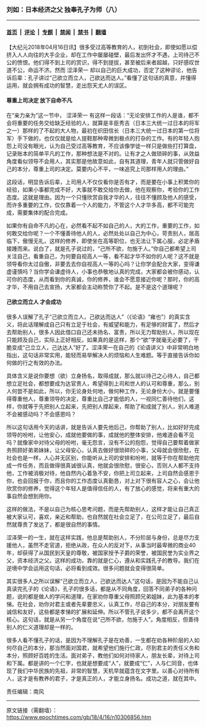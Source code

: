 ### 刘如：日本经济之父 独奉孔子为师（八）

---

#### [首页](../../../..?n10306856) &nbsp;|&nbsp; [评论](../../../../../epoch-comment?n10306856) &nbsp;|&nbsp; [专题](../../../../../epoch-special?n10306856) &nbsp;|&nbsp; [禁闻](../../../../../epoch-news?n10306856) &nbsp;|&nbsp; [禁书](../../../../../books?n10306856) &nbsp;|&nbsp; [翻墙](https://github.com/gfw-breaker/nogfw/blob/master/README.md?n10306856)


<div class="post_content" id="artbody" itemprop="articleBody">
 <!-- article content begin -->
 <p>
  【大纪元2018年04月16日讯】很多受过高等教育的人，初到社会，即使如愿以偿挤入人人向往的大手企业，却在工作中屡屡碰壁，最后发出怀才不遇，上司待己不公的愤恨。他们得不到上司的赏识，得不到提拔，甚至被后来者超越，只好感叹世道不公，命运不济。然而
  <ok href="https://www.epochtimes.com/gb/tag/%E6%B6%A9%E6%B3%BD%E8%8D%A3%E4%B8%80.html">
   涩泽荣一
  </ok>
  却以自己的巨大成功，否定了这种谬论，他告诉后辈：孔子讲过“己欲立而立人，己欲达而达人。”看懂了这句话的真意，并懂得运用，就会拥有成功的智慧，走出怨天尤人的误区。
 </p>
 <h4>
  <strong>
   尊重上司决定
  </strong>
  <strong>
   放下自命不凡
   <br/>
  </strong>
 </h4>
 <p>
  在“亲力亲为”这一节中，
  <ok href="https://www.epochtimes.com/gb/tag/%E6%B6%A9%E6%B3%BD%E8%8D%A3%E4%B8%80.html">
   涩泽荣一
  </ok>
  有这样一段话：“无论安排工作的人是谁，都不会将重要的任务交给缺乏经验的人，就算是丰臣秀吉（日本三大统一过日本的将军之一）那样的了不起的大人物，最初在织田信长（日本三大统一过日本的第一位将军）手下做的，也仅仅就是给人提鞋那种卑微到极点的打杂的工作。有的年轻人抱怨上司没有眼光，认为自己受过高等教育，不应该像学徒一样只是做些打打算盘，记录账本的简单平凡的工作，那种想法是不对的。让有才之人做琐碎的事，从效益角度看似领导不会用人，其实那是他故意如此，自有其道理，青年人就只管做好自己的本分，尊重上司的决定。莫要内心不平，一味追究上司那样用人的理由。”
 </p>
 <p>
  这段话，明显告诉后辈，上司用人不仅仅看你是否有才，而是要在小事上积累你的经验，如果小事都完成不好，大事就不敢交给你去做，他在观察你，考验你的工作态度。这就是理由。因为一个只懂欣赏自我才华的人，往往不懂顾及他人的感受，而许多重要的工作，仅仅靠着一个人的能力，不管这个人才华多高，都不可能完成，需要集体的配合完成。
 </p>
 <p>
  如果你有自命不凡的心在，必然看不起不如自己的人，大的工作，重要的工作，如何敢交给你呢？一个不懂善待他人的人，必然处处以自己为中心，苛责别人，居高临下，傲慢无礼，这样的修养，即使坐在高等职位，也无法让下属心服，必定矛盾接踵而来。说白了，就是孔子说过的，“己所不欲，勿施于人。”你自己都希望上司关注自己，看重自己，为何要自视高人一等，看不起才华不如你的人呢？这不就是领导看你太过自傲，非要去去你自视高人一等的心吗？让你学会配合大家，变得谦虚谨慎吗？当你学会谦虚待人，小事也恭敬地认真的完成，大家都会被你感动，认可你的态度，从而看到你的真诚，你的修养，谁会不愿意接近你呢？那时，你的高才华，不用自己去宣扬，大家都会主动称赞你了不起。是不是这个道理呢？
  <strong>
   <br/>
  </strong>
 </p>
 <h4>
  <strong>
   己欲立而立人
  </strong>
  <strong>
  </strong>
  <strong>
   才会成功
  </strong>
 </h4>
 <p>
  很多人误解了孔子“己欲立而立人，己欲达而达人”（《论语》“雍也”）的真实含义，将此话理解成自己只有立足于社会，有威望和能力，有足够的财富了，然后才去帮助别人，很多人因此借口自己还未扬名、富贵，所以无力帮助别人，所以现在只能顾及自己，实际上正好相反。如果真的是这样，那个“欲”字就毫无必要了，干脆变成“己立立人，己达达人”好了。涩泽荣一在自己的《论语讲义》中非常明白地指出，这句话非常实用，能轻而易举解决人的烦恼和人生难题。等于直接告诉你如何做的行之有效的办法。
 </p>
 <p>
  具体含义是说你要想（欲）立身扬名，取得成就，那么就以待己之心待人，自己都想立足社会，都想要成为达官贵人，希望得到上司和世人的认可和尊重，那么，别人何尝不是如此，所以，你无论身处何地，做何种工作，无论身份大小，就是要懂得尊重他人，尊重领导的决定，尊重比自己才能低的人，一视同仁善待他们，这样，你就等于先把别人立起来，先把别人撑起来，帮助了和成就了别人，别人难道不会被感动吗？不会感恩吗？
 </p>
 <p>
  所以这句话用今天的话讲，就是告诉人要先他后己，你帮助了别人，比如好好完成领导的吩咐，让他安心，成就他要做的事，成就他的整体安排，他难道会看不见吗？就像家中对待父母的吩咐，毫无怨言，没有不公的抱怨，觉得自己要帮着做家务照顾好弟弟妹妹，让父母安心，认真去做好很琐碎的小事，父母就会很欣慰，在社会也是一样，人心并无区别，你能听从上司的安排和吩咐，就等于你在帮助他完成一件任务，而且做得很真诚很认真，他就会很欣慰，很安心，否则人人都不支持他，工作被消极对待，他自然内心着急不安，你把上司立起来，上司自然会感恩于你，也会回报于你，而且你的工作态度认真勤恳，对上对下很有容人之心，会让他欣赏你的修养，觉得这个年轻人是值得信任的人，有了放心的感觉，将来有重大的事自然会想到用你。
 </p>
 <p>
  这样的做法，不是以自己为核心思考问题，而是先帮助别人，这样才能让自己真正被大家认可，喜欢，亲近和帮助，也自然就在社会立足了，在公司立足了，最后自然就尊贵了发达了，都是很自然的事情。
 </p>
 <p>
  涩泽荣一的一生，就在这样实践，他总是帮助别人，不分阶层与身份，总是尽力支援他人，虽然不走官道，拒绝从政，在众人的反对下，从事当时最卑微的商业40年，却获得了从国民到天皇的尊敬，被国家授予子爵的荣誉，被国民誉为实业界之父，资本经济之父。这样的成功，靠的就是仁心，遵从和实践孔子的教导。我们在逆境中学会运用这句话，必将看到成效。很多问题就会变得很简单。
 </p>
 <p>
  其实很多人之所以误解“己欲立而立人，己欲达而达人”这句话，是因为不能自己认真读完孔子的《论语》，孔子的很多话，都是从不同角度，回答不同弟子的各种问题，说的都是做人的学问和道理，在家劝你尊重父母照顾兄弟姐妹，此为基本的孝悌。在社会，劝你对君主或者先辈要忠义，认真工作，尽自己的本分，对朋友要有诚信和友好，这些都是孝悌的扩展和延伸。所以不管孔子说多少，都不会离开这个核心。这句话，就是从另一个角度在说“己所不欲，勿施于人”。角度相反，但善待别人的仁义道理却是一样的。
 </p>
 <p>
  很多人看不懂孔子的话，是因为不理解孔子是在劝善，一生都在劝各种阶层的人如何尽自己的本分，那当然面对国君，就希望他们施行仁政，尽到君主的责任义务和本分，照顾好百姓的生活。面对弟子，教他们如何对待家人，朋友长辈，对待上司和下属。都是讲的一个仁字，也就是想要成“人”，就要成“仁”，人与仁同音，也体现了我们中华民族的先祖，非常的智慧，天机早就蕴含在文字里。以善心对待所有人，这才是有教养的君子，才是真正的人，才能立身扬名。成功之道，就在其中。
 </p>
 <p>
  责任编辑：南风
 </p>
 <!-- article content end -->
 <div id="below_article_ad">
 </div>
</div>


---

原文链接（需翻墙）：https://www.epochtimes.com/gb/18/4/16/n10306856.htm
